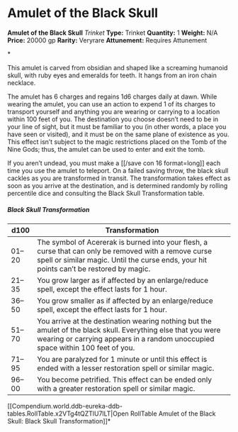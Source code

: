 # Amulet of the Black Skull

**Amulet of the Black Skull**
_Trinket_
**Type:** Trinket
**Quantity:** 1
**Weight:** N/A
**Price:** 20000 gp
**Rarity:** Veryrare
**Attunement:** Requires Attunement

*<p>This amulet is carved from obsidian and shaped like a screaming humanoid skull, with ruby eyes and emeralds for teeth. It hangs from an iron chain necklace.

The amulet has 6 charges and regains 1d6 charges daily at dawn. While wearing the amulet, you can use an action to expend 1 of its charges to transport yourself and anything you are wearing or carrying to a location within 100 feet of you. The destination you choose doesn’t need to be in your line of sight, but it must be familiar to you (in other words, a place you have seen or visited), and it must be on the same plane of existence as you. This effect isn’t subject to the magic restrictions placed on the Tomb of the Nine Gods; thus, the amulet can be used to enter and exit the tomb.

If you aren’t undead, you must make a [[/save con 16 format=long]] each time you use the amulet to teleport. On a failed saving throw, the black skull cackles as you are transformed in transit. The transformation takes effect as soon as you arrive at the destination, and is determined randomly by rolling percentile dice and consulting the Black Skull Transformation table.</p>
<h5>Black Skull Transformation</h5>
<table class="compendium-left-aligned-table">
<thead>
<tr>
<th>d100</th>
<th>Transformation</th>
</tr>
</thead>
<tbody>
<tr>
<td>01–20</td>
<td>The symbol of Acererak is burned into your flesh, a curse that can only be removed with a remove curse spell or similar magic. Until the curse ends, your hit points can’t be restored by magic.</td>
</tr>
<tr>
<td>21–35</td>
<td>You grow larger as if affected by an enlarge/reduce spell, except the effect lasts for 1 hour.</td>
</tr>
<tr>
<td>36–50</td>
<td>You grow smaller as if affected by an enlarge/reduce spell, except the effect lasts for 1 hour.</td>
</tr>
<tr>
<td>51–70</td>
<td>You arrive at the destination wearing nothing but the amulet of the black skull. Everything else that you were wearing or carrying appears in a random unoccupied space within 100 feet of you.</td>
</tr>
<tr>
<td>71–95</td>
<td>You are paralyzed for 1 minute or until this effect is ended with a lesser restoration spell or similar magic.</td>
</tr>
<tr>
<td>96–00</td>
<td>You become petrified. This effect can be ended only with a greater restoration spell or similar magic.</td>
</tr>
</tbody>
</table><div id="table-link">[[Compendium.world.ddb-eureka-ddb-tables.RollTable.x2VTg4tQZTlU7lLT|Open RollTable Amulet of the Black Skull: Black Skull Transformation]]*